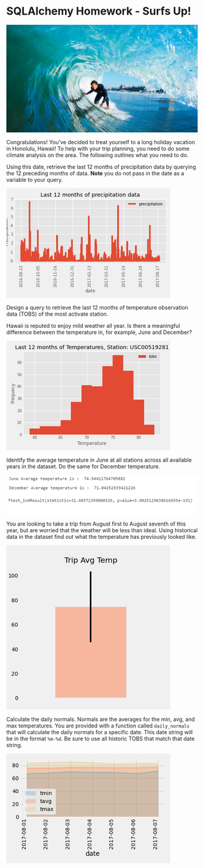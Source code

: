 # SQLAlchemy Homework - Surfs Up!

![surfs-up.png](/Instructions/Images/surfs-up.png)

Congratulations! You've decided to treat yourself to a long holiday vacation in Honolulu, Hawaii! To help with your trip planning, you need to do some climate analysis on the area. The following outlines what you need to do.

Using this date, retrieve the last 12 months of precipitation data by querying the 12 preceding months of data. **Note** you do not pass in the date as a variable to your query.

![precipitation.png](/Output/precipitation.png)

Design a query to retrieve the last 12 months of temperature observation data (TOBS) of the most activate station.

Hawaii is reputed to enjoy mild weather all year. Is there a meaningful difference between the temperature in, for example, June and December?

![temperature.png](/Output/temperature.png)


Identify the average temperature in June at all stations across all available years in the dataset. Do the same for December temperature.

![ttest.png](/Output/ttest.png)

You are looking to take a trip from August first to August seventh of this year, but are worried that the weather will be less than ideal. Using historical data in the dataset find out what the temperature has previously looked like.

![tripavgtemp.png](/Output/tripavgtemp.png)

Calculate the daily normals. Normals are the averages for the min, avg, and max temperatures. You are provided with a function called `daily_normals` that will calculate the daily normals for a specific date. This date string will be in the format `%m-%d`. Be sure to use all historic TOBS that match that date string.

![rainsummary.png](/Output/rainsummary.png)
